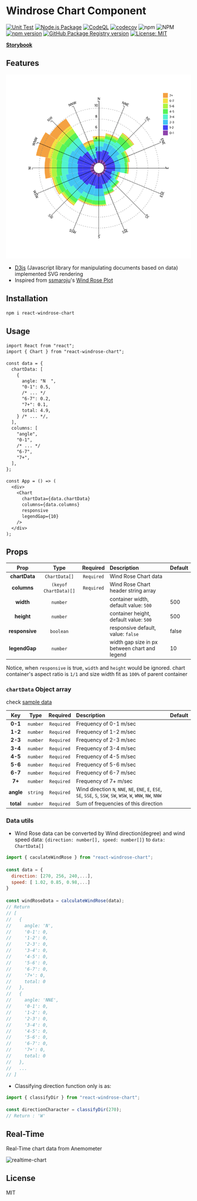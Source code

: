 # Windrose Chart Component

[![Unit Test](https://github.com/eunchurn/components/actions/workflows/unit-test.yml/badge.svg)](https://github.com/eunchurn/components/actions/workflows/unit-test.yml) [![Node.js Package](https://github.com/eunchurn/components/actions/workflows/npmpublish.yml/badge.svg)](https://github.com/eunchurn/components/actions/workflows/npmpublish.yml) [![CodeQL](https://github.com/eunchurn/components/actions/workflows/codeql-analysis.yml/badge.svg)](https://github.com/eunchurn/components/actions/workflows/codeql-analysis.yml) [![codecov](https://codecov.io/gh/eunchurn/components/branch/master/graph/badge.svg?token=XK02PSQ4Ik)](https://codecov.io/gh/eunchurn/components) ![npm](https://img.shields.io/npm/dw/react-windrose) ![NPM](https://img.shields.io/npm/l/react-windrose) [![npm version](https://badge.fury.io/js/react-windrose.svg)](https://badge.fury.io/js/react-windrose) [![GitHub Package Registry version](https://img.shields.io/github/v/release/eunchurn/react-windrosesvg?label=GPR&logo=github)](https://github.com/eunchurn/react-windrose/packages/54428) [![License: MIT](https://img.shields.io/badge/License-MIT-yellow.svg)](https://opensource.org/licenses/MIT)

[**Storybook**](https://eunchurn.github.io/react-windrose-chart/)

## Features

![react-windrose-chart](./doc/images/react-windrose-chart.png)

- [D3js](https://d3js.org/) (Javascript library for manipulating documents based on data) implemented SVG rendering
- Inspired from [ssmaroju](https://bl.ocks.org/ssmaroju)'s [Wind Rose Plot](https://bl.ocks.org/ssmaroju/96af159c1872c2928a972c441bccaf50)

## Installation

```bash
npm i react-windrose-chart
```

## Usage

```tsx
import React from "react";
import { Chart } from "react-windrose-chart";

const data = {
  chartData: [
    {
      angle: "N  ",
      "0-1": 0.5,
      /* ... */
      "6-7": 0.2,
      "7+": 0.1,
      total: 4.9,
    } /* ... */,
  ],
  columns: [
    "angle",
    "0-1",
    /* ... */
    "6-7",
    "7+",
  ],
};

const App = () => (
  <div>
    <Chart
      chartData={data.chartData}
      columns={data.columns}
      responsive
      legendGap={10}
    />
  </div>
);
```

## Props

|      Prop      |         Type          |  Required  | Description                                   | Default |
| :------------: | :-------------------: | :--------: | :-------------------------------------------- | :------ |
| **chartData**  |     `ChartData[]`     | `Required` | Wind Rose Chart data                          |         |
|  **columns**   | `(keyof ChartData)[]` | `Required` | Wind Rose Chart header string array           |         |
|   **width**    |       `number`        |            | container width, default value: `500`         | 500     |
|   **height**   |       `number`        |            | container height, default value: `500`        | 500     |
| **responsive** |       `boolean`       |            | responsive default, value: `false`            | false   |
| **legendGap**  |       `number`        |            | width gap size in px between chart and legend | 10      |

Notice, when `responsive` is true, `width` and `height` would be ignored. chart container's aspect ratio is `1/1` and size width fit as `100%` of parent container

### `chartData` Object array

check [sample data](stories/data.json)

|    Key    |   Type   |  Required  | Description                                                                                                       | Default |
| :-------: | :------: | :--------: | :---------------------------------------------------------------------------------------------------------------- | :------ |
|  **0-1**  | `number` | `Required` | Frequency of 0-1 m/sec                                                                                            |         |
|  **1-2**  | `number` | `Required` | Frequency of 1-2 m/sec                                                                                            |         |
|  **2-3**  | `number` | `Required` | Frequency of 2-3 m/sec                                                                                            |         |
|  **3-4**  | `number` | `Required` | Frequency of 3-4 m/sec                                                                                            |         |
|  **4-5**  | `number` | `Required` | Frequency of 4-5 m/sec                                                                                            |         |
|  **5-6**  | `number` | `Required` | Frequency of 5-6 m/sec                                                                                            |         |
|  **6-7**  | `number` | `Required` | Frequency of 6-7 m/sec                                                                                            |         |
|  **7+**   | `number` | `Required` | Frequency of 7+ m/sec                                                                                             |         |
| **angle** | `string` | `Required` | Wind direction `N`, `NNE`, `NE`, `ENE`, `E`, `ESE`, `SE`, `SSE`, `S`, `SSW`, `SW`, `WSW`, `W`, `WNW`, `NW`, `NNW` |         |
| **total** | `number` | `Required` | Sum of frequencies of this direction                                                                              |         |

### Data utils

- Wind Rose data can be converted by Wind direction(degree) and wind speed data: `{direction: number[], speed: number[]}` to `data: ChartData[]`

```javascript
import { caculateWindRose } from "react-windrose-chart";

const data = {
  direction: [270, 256, 240,...],
  speed: [ 1.02, 0.85, 0.98,...]
}

const windRoseData = calculateWindRose(data);
// Return 
// [
//   {
//     angle: 'N',
//     '0-1': 0,
//     '1-2': 0,
//     '2-3': 0,
//     '3-4': 0,
//     '4-5': 0,
//     '5-6': 0,
//     '6-7': 0,
//     '7+': 0,
//     total: 0
//   },
//   {
//     angle: 'NNE',
//     '0-1': 0,
//     '1-2': 0,
//     '2-3': 0,
//     '3-4': 0,
//     '4-5': 0,
//     '5-6': 0,
//     '6-7': 0,
//     '7+': 0,
//     total: 0
//   },
//   ...
// ]

```

- Classifying direction function only is as:

```javascript
import { classifyDir } from "react-windrose-chart";

const directionCharacter = classifyDir(270);
// Return : 'W'
```

## Real-Time

Real-Time chart data from Anemometer

![realtime-chart](doc/images/realtime.gif)

## License

MIT
